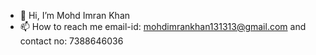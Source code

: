 - 👋 Hi, I’m Mohd Imran Khan
- 📫 How to reach me email-id: mohdimrankhan131313@gmail.com and contact no: 7388646036

